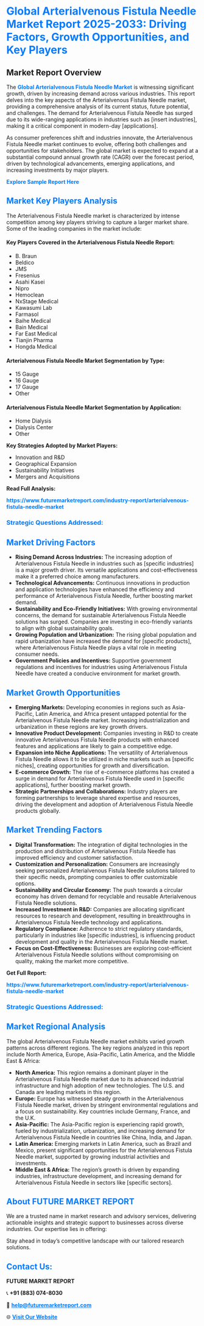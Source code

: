 <h1 style="color: #007BFF;">Global Arterialvenous Fistula Needle Market Report 2025-2033: Driving Factors, Growth Opportunities, and Key Players</h1>

<section id="overview">
<h2>Market Report Overview</h2>
<p>The <a href="https://www.futuremarketreport.com/industry-report/arterialvenous-fistula-needle-market" style="color: #007BFF; text-decoration: none;"><strong>Global Arterialvenous Fistula Needle Market</strong></a> is witnessing significant growth, driven by increasing demand across various industries. This report delves into the key aspects of the Arterialvenous Fistula Needle market, providing a comprehensive analysis of its current status, future potential, and challenges. The demand for Arterialvenous Fistula Needle has surged due to its wide-ranging applications in industries such as [insert industries], making it a critical component in modern-day [applications].</p>
<p>As consumer preferences shift and industries innovate, the Arterialvenous Fistula Needle market continues to evolve, offering both challenges and opportunities for stakeholders. The global market is expected to expand at a substantial compound annual growth rate (CAGR) over the forecast period, driven by technological advancements, emerging applications, and increasing investments by major players.</p>
</section>

<section id="overview">
<p><a href="https://www.futuremarketreport.com/request-sample/reportId=79808" style="color: #007BFF; text-decoration: none;"><strong>Explore Sample Report Here</strong></a></p>
</section>

<section id="key-players">
<h2 style="color: #007BFF;">Market Key Players Analysis</h2>
<p>The Arterialvenous Fistula Needle market is characterized by intense competition among key players striving to capture a larger market share. Some of the leading companies in the market include:</p>
<h4>Key Players Covered in the Arterialvenous Fistula Needle Report:</h4>
<ul><li>B. Braun</li><li>Beldico</li><li>JMS</li><li>Fresenius</li><li>Asahi Kasei</li><li>Nipro</li><li>Hemoclean</li><li>NxStage Medical</li><li>Kawasumi Lab</li><li>Farmasol</li><li>Baihe Medical</li><li>Bain Medical</li><li>Far East Medical</li><li>Tianjin Pharma</li><li>Hongda Medical</li></ul>
<h4>Arterialvenous Fistula Needle Market Segmentation by Type:</h4>
<ul><li>15 Gauge</li><li>16 Gauge</li><li>17 Gauge</li><li>Other</li></ul>

<h4>Arterialvenous Fistula Needle Market Segmentation by Application:</h4>
<ul><li>Home Dialysis</li><li>Dialysis Center</li><li>Other</li></ul>
<p><strong>Key Strategies Adopted by Market Players:</strong></p>
<ul>
<li>Innovation and R&D</li>
<li>Geographical Expansion</li>
<li>Sustainability Initiatives</li>
<li>Mergers and Acquisitions</li>
</ul>
</section>

<section>
<p><strong>Read Full Analysis: </strong></p><a href="https://www.futuremarketreport.com/industry-report/arterialvenous-fistula-needle-market" style="color: #007BFF; text-decoration: none;"><strong>https://www.futuremarketreport.com/industry-report/arterialvenous-fistula-needle-market</strong></a>
<h3 style="color: #007BFF;">Strategic Questions Addressed:</h3>
</section>

<section id="driving-factors">
<h2 style="color: #007BFF;">Market Driving Factors</h2>
<ul>
<li><strong>Rising Demand Across Industries:</strong> The increasing adoption of Arterialvenous Fistula Needle in industries such as [specific industries] is a major growth driver. Its versatile applications and cost-effectiveness make it a preferred choice among manufacturers.</li>
<li><strong>Technological Advancements:</strong> Continuous innovations in production and application technologies have enhanced the efficiency and performance of Arterialvenous Fistula Needle, further boosting market demand.</li>
<li><strong>Sustainability and Eco-Friendly Initiatives:</strong> With growing environmental concerns, the demand for sustainable Arterialvenous Fistula Needle solutions has surged. Companies are investing in eco-friendly variants to align with global sustainability goals.</li>
<li><strong>Growing Population and Urbanization:</strong> The rising global population and rapid urbanization have increased the demand for [specific products], where Arterialvenous Fistula Needle plays a vital role in meeting consumer needs.</li>
<li><strong>Government Policies and Incentives:</strong> Supportive government regulations and incentives for industries using Arterialvenous Fistula Needle have created a conducive environment for market growth.</li>
</ul>
</section>

<section id="growth-opportunities">
<h2 style="color: #007BFF;">Market Growth Opportunities</h2>
<ul>
<li><strong>Emerging Markets:</strong> Developing economies in regions such as Asia-Pacific, Latin America, and Africa present untapped potential for the Arterialvenous Fistula Needle market. Increasing industrialization and urbanization in these regions are key growth drivers.</li>
<li><strong>Innovative Product Development:</strong> Companies investing in R&D to create innovative Arterialvenous Fistula Needle products with enhanced features and applications are likely to gain a competitive edge.</li>
<li><strong>Expansion into Niche Applications:</strong> The versatility of Arterialvenous Fistula Needle allows it to be utilized in niche markets such as [specific niches], creating opportunities for growth and diversification.</li>
<li><strong>E-commerce Growth:</strong> The rise of e-commerce platforms has created a surge in demand for Arterialvenous Fistula Needle used in [specific applications], further boosting market growth.</li>
<li><strong>Strategic Partnerships and Collaborations:</strong> Industry players are forming partnerships to leverage shared expertise and resources, driving the development and adoption of Arterialvenous Fistula Needle products globally.</li>
</ul>
</section>

<section id="trending-factors">
<h2 style="color: #007BFF;">Market Trending Factors</h2>
<ul>
<li><strong>Digital Transformation:</strong> The integration of digital technologies in the production and distribution of Arterialvenous Fistula Needle has improved efficiency and customer satisfaction.</li>
<li><strong>Customization and Personalization:</strong> Consumers are increasingly seeking personalized Arterialvenous Fistula Needle solutions tailored to their specific needs, prompting companies to offer customizable options.</li>
<li><strong>Sustainability and Circular Economy:</strong> The push towards a circular economy has driven demand for recyclable and reusable Arterialvenous Fistula Needle solutions.</li>
<li><strong>Increased Investment in R&D:</strong> Companies are allocating significant resources to research and development, resulting in breakthroughs in Arterialvenous Fistula Needle technology and applications.</li>
<li><strong>Regulatory Compliance:</strong> Adherence to strict regulatory standards, particularly in industries like [specific industries], is influencing product development and quality in the Arterialvenous Fistula Needle market.</li>
<li><strong>Focus on Cost-Effectiveness:</strong> Businesses are exploring cost-efficient Arterialvenous Fistula Needle solutions without compromising on quality, making the market more competitive.</li>
</ul>
</section>

<section>
<p><strong>Get Full Report: </strong></p><a href="https://www.futuremarketreport.com/industry-report/arterialvenous-fistula-needle-market" style="color: #007BFF; text-decoration: none;"><strong>https://www.futuremarketreport.com/industry-report/arterialvenous-fistula-needle-market</strong></a>
<h3 style="color: #007BFF;">Strategic Questions Addressed:</h3>
</section>


<section id="regional-analysis">
<h2 style="color: #007BFF;">Market Regional Analysis</h2>
<p>The global Arterialvenous Fistula Needle market exhibits varied growth patterns across different regions. The key regions analyzed in this report include North America, Europe, Asia-Pacific, Latin America, and the Middle East & Africa:</p>
<ul>
<li><strong>North America:</strong> This region remains a dominant player in the Arterialvenous Fistula Needle market due to its advanced industrial infrastructure and high adoption of new technologies. The U.S. and Canada are leading markets in this region.</li>
<li><strong>Europe:</strong> Europe has witnessed steady growth in the Arterialvenous Fistula Needle market, driven by stringent environmental regulations and a focus on sustainability. Key countries include Germany, France, and the U.K.</li>
<li><strong>Asia-Pacific:</strong> The Asia-Pacific region is experiencing rapid growth, fueled by industrialization, urbanization, and increasing demand for Arterialvenous Fistula Needle in countries like China, India, and Japan.</li>
<li><strong>Latin America:</strong> Emerging markets in Latin America, such as Brazil and Mexico, present significant opportunities for the Arterialvenous Fistula Needle market, supported by growing industrial activities and investments.</li>
<li><strong>Middle East & Africa:</strong> The region’s growth is driven by expanding industries, infrastructure development, and increasing demand for Arterialvenous Fistula Needle in sectors like [specific sectors].</li>
</ul>
</section>

<footer>
<h2 style="color: #007BFF;">About FUTURE MARKET REPORT</h2>
<p>We are a trusted name in market research and advisory services, delivering actionable insights and strategic support to businesses across diverse industries. Our expertise lies in offering:</p>

<p>Stay ahead in today’s competitive landscape with our tailored research solutions.</p>

<h2 style="color: #007BFF;">Contact Us:</h2>
<p><strong>FUTURE MARKET REPORT</strong></p>
<p>📞 <strong>+91 (883) 074-8030</strong></p>
<p>📧 <strong><a href="mailto:help@futuremarketreport.com" style="color: #007BFF;">help@futuremarketreport.com</a></strong></p>
<p>🌐 <strong><a href="https://www.futuremarketreport.com/" style="color: #007BFF;">Visit Our Website</a></strong></p>
</footer>